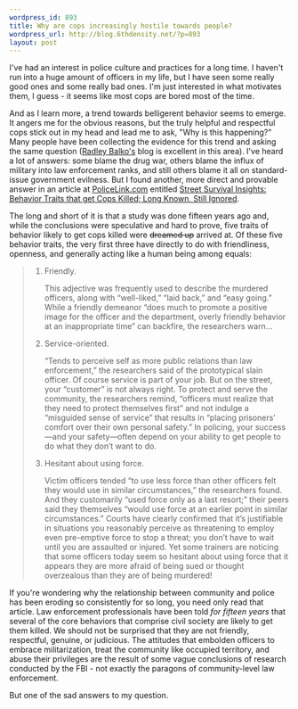 ```yaml
--- 
wordpress_id: 893
title: Why are cops increasingly hostile towards people?
wordpress_url: http://blog.6thdensity.net/?p=893
layout: post
---
```

<p>I've had an interest in police culture and practices for a long time.  I haven't run into a huge amount of officers in my life, but I have seen some really good ones and some really bad ones.  I'm just interested in what motivates them, I guess - it seems like most cops are bored most of the time.</p><p>And as I learn more, a trend towards belligerent behavior seems to emerge.  It angers me for the obvious reasons, but the truly helpful and respectful cops stick out in my head and lead me to ask, "Why is this happening?" Many people have been collecting the evidence for this trend and asking the same question (<a href="http://theagitator.com">Radley Balko's</a> blog is excellent in this area).   I've heard a lot of answers: some blame the drug war, others blame the influx of military into law enforcement ranks, and still others blame it all on standard-issue government evilness.  But I found another, more direct and provable answer in an article at <a href="http://www.policelink.com/">PoliceLink.com</a> entitled <a href="http://www.policelink.com/training/articles/8369-street-survival-insights-behavior-traits-that-get-cops-killed-long-known-still-ignored">Street Survival Insights: Behavior Traits that get Cops Killed; Long Known, Still Ignored</a>.</p><p>The long and short of it is that a study was done fifteen years ago and, while the conclusions were speculative and hard to prove, five traits of behavior likely to get cops killed were <s>dreamed up</s> arrived at.  Of these five behavior traits, the very first three have directly to do with friendliness, openness, and generally acting like a human being among equals:<blockquote><ol><li><p>Friendly.</p><p>This adjective was frequently used to describe the murdered officers, along with “well-liked,” “laid back,” and “easy going.” While a friendly demeanor “does much to promote a positive image for the officer and the department, overly friendly behavior at an inappropriate time” can backfire, the researchers warn...</p></li><li><p>Service-oriented.</p><p>“Tends to perceive self as more public relations than law enforcement,” the researchers said of the prototypical slain officer. Of course service is part of your job. But on the street, your “customer” is not always right. To protect and serve the community, the researchers remind, “officers must realize that they need to protect themselves first” and not indulge a “misguided sense of service” that results in “placing prisoners’ comfort over their own personal safety.” In policing, your success—and your safety—often depend on your ability to get people to do what they don’t want to do.</p></li><li><p>Hesitant about using force.</p><p>Victim officers tended “to use less force than other officers felt they would use in similar circumstances,” the researchers found. And they customarily “used force only as a last resort;” their peers said they themselves “would use force at an earlier point in similar circumstances.” Courts have clearly confirmed that it’s justifiable in situations you reasonably perceive as threatening to employ even pre-emptive force to stop a threat; you don’t have to wait until you are assaulted or injured. Yet some trainers are noticing that some officers today seem so hesitant about using force that it appears they are more afraid of being sued or thought overzealous than they are of being murdered!</p></li></ul></blockquote>If you're wondering why the relationship between community and police has been eroding so consistently for so long, you need only read that article.  Law enforcement professionals have been told <em>for fifteen years</em> that several of the core behaviors that comprise civil society are likely to get them killed.  We should not be surprised that they are not friendly, respectful, genuine, or judicious.  The attitudes that embolden officers to embrace militarization, treat the community like occupied territory, and abuse their privileges are the result of some vague conclusions of research conducted by the FBI - not exactly the paragons of community-level law enforcement.</p><p>But one of the sad answers to my question.</p>
